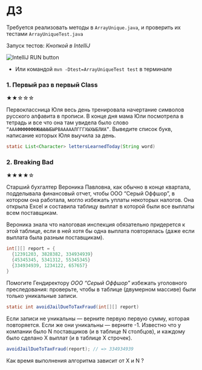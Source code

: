 # ДЗ 
Требуется реализовать методы в `ArrayUnique.java`, и проверить их тестами `ArrayUniqueTest.java`

Запуск тестов: 
*Кнопкой в IntelliJ*

![IntelliJ RUN button](https://i.imgur.com/uHwKybe.png)
* Или командой `mvn -Dtest=ArrayUniqueTest test` в терминале
### 1. Первый раз в первый Class
★★☆☆☆

Первоклассница Юля весь день тренировала начертание символов русского алфавита в прописи. 
В конце дня мама Юли посмотрела в тетрадь и все что она там увидела было слово 
`“АААФФФФФФФЖЫЫЫЫБЫРВАААААЛГГГХЫХЫБЛИА”`.
Выведите список букв, написание которых Юля выучила за день.

```java
static List<Character> lettersLearnedToday(String word)
```

### 2. Breaking Bad
★★★★☆

Старший бухгалтер Вероника Павловна, как обычно в конце квартала, 
подделывала финансовый отчет, чтобы ООО “Серый Оффшор”, 
в котором она работала, могло избежать уплаты некоторых налогов. 
Она открыла Excel и составила таблицу выплат в которой были все выплаты всем поставщикам. 

Вероника знала что налоговая инспекция обязательно придерется к этой таблице, если в ней хотя бы одна выплата повторялась (даже если выплата была разным поставщикам).
```java
int[][] report = {
  {12391203, 3828382, 334934939}
  {45345345, 5341312, 55345345}
  {334934939, 1234122, 657657}
}
```
Помогите Гендиректору *ООО “Серый Оффшор”* избежать уголовного преследования: проверьте, чтобы в таблице (двумерном массиве) были только уникальные записи.

```java
static int avoidJailDueToTaxFraud(int[][] report)
```
Если записи не уникальны — верните первую первую сумму, которая повторяется.
Если же они уникальны — верните -1.
Известно что у компании было N поставщиков (и в таблице N столбцов), и каждому было сделано X выплат (и в таблице X строчек).


```java
avoidJailDueToTaxFraud(report); // => 334934939
```
Как время выполнения алгоритма зависит от X и N ?

